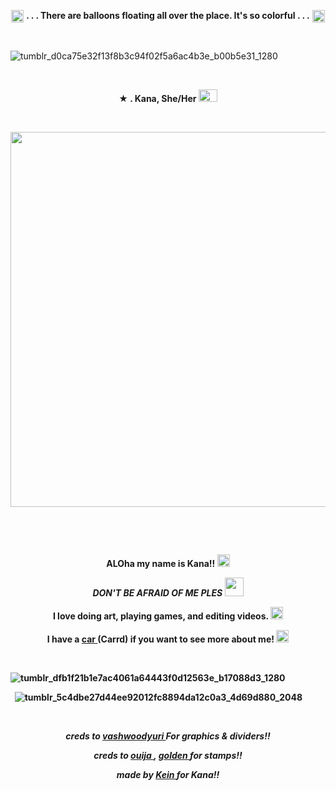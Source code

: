 <p align="center">
  <img width="20" height="20" src="https://github.com/undeadlost/KanaBird/assets/160256094/2a8be0ed-e28e-46d6-ad86-27f5329675ed"  <h1 align="center"> <strong> . . . There are balloons floating all over the place. It's so colorful . . .</strong> </h1> <img width="20" height="20" src="https://github.com/undeadlost/KanaBird/assets/160256094/2b1332e5-2e1b-4ecc-9aa9-4a6d24b8e01e"<p align="center"> 



&nbsp; 

![tumblr_d0ca75e32f13f8b3c94f02f5a6ac4b3e_b00b5e31_1280](https://github.com/undeadlost/KanaBird/assets/160256094/d53a6617-58f4-4f5a-8cbe-6c80e18a10cd)


&nbsp; 


<p align="center">
 <strong>★ . Kana, She/Her <img width="30" height="20" src="https://github.com/undeadlost/KanaBird/assets/160256094/8ade08c5-1e91-4344-bf98-75786c680d3f" </strong> 
</p>

&nbsp; 



<p align="center">
  <img width="900" height="600" src="https://github.com/undeadlost/KanaBird/assets/160256094/80816c32-b720-4975-9d15-19e2f036aebd">
</p>

&nbsp; 


&nbsp;  
 
<p align="center">
 <strong>ALOha my name is Kana!!</strong> <img width="20" height="20" src="https://github.com/undeadlost/KanaBird/assets/160256094/de1c181b-7efa-421b-b2b0-96e9f37e03eb"
</p>
<p align="center">
<em>DON'T BE AFRAID OF ME PLES</em> <img width="30" height="30" src="https://github.com/undeadlost/KanaBird/assets/160256094/f0d8fa13-2032-4b99-87b0-589f244e1bf5"
</p>
<p align="center">
<strong> I love doing art, playing games, and editing videos.</strong> <img width="20" height="20" src="https://github.com/undeadlost/KanaBird/assets/160256094/2670675e-02a8-4f04-b6e6-d909c6322f79"
</p>
<p align="center">
<strong> I have a <a href= "https://kanabirb.carrd.co/" >car </a> (Carrd) if you want to see more about me!</strong> <img width="20" height="20" src="https://github.com/undeadlost/KanaBird/assets/160256094/8b7a9b12-e8ba-40e0-b50a-652ff906939a"
</p>

&nbsp;

![tumblr_dfb1f21b1e7ac4061a64443f0d12563e_b17088d3_1280](https://github.com/undeadlost/KanaBird/assets/160256094/0d6c1b82-ff4f-4f5f-9ac9-aa3e56b86dce)


&nbsp;
![tumblr_5c4dbe27d44ee92012fc8894da12c0a3_4d69d880_2048](https://github.com/undeadlost/KanaBird/assets/160256094/45b6be42-dc03-472d-a268-a1867d9563a5)

&nbsp;

<p align="center">
<i>creds to  <a href= "https://www.tumblr.com/vashwoodyuri" >vashwoodyuri </a> For graphics & dividers!!</i>
</p>
<p align="center">
<i>creds to <a href= "https://ouija.crd.co/#" >ouija </a> , <a href= "https://goldenkamuy.crd.co/#" >golden </a> for stamps!!</i>
</p>
<p align="center">
<i>made by <a href= "https://github.com/undeadlost" >Kein </a> for Kana!!</i>
</p>


